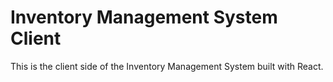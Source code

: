 # Inventory Management System Client

This is the client side of the Inventory Management System built with React.
